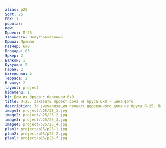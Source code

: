 ```yaml
---
alias: p25
Sort: 25
FBX: 1
popular: 
new: 
Проект: П-25
Этажность: Полутораэтажный
Крыша: Прямая
Размер: 6х8
Площадь: 85
Эркер: 2
Балкон: 1
Кукушка: 2
Гараж: 2
Котельная: 2
Терраса: 2
В чашу: 2
layout: project
hidemenu: 1
h1: Дом из бруса с балконом 6х8
title: П-25. Заказать проект дома из бруса 6х8 - цена фото
description: 3d визуализация проекта деревянного дома из бруса П-25. Площадь 85 м2, размер 6х8. Вы можете внести любые изменения в проект.
image1: project/p25/25_1.jpg
image2: project/p25/25_2.jpg
image3: project/p25/25_3.jpg
image4: project/p25/25_4.jpg
plan1: project/p25/p25-1.jpg
plan2: project/p25/p25-2.jpg
planl: project/p25/p25-f.jpg
---
```

